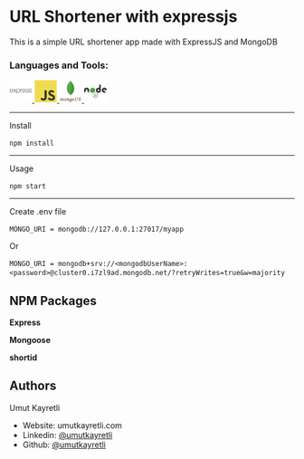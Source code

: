 # URL Shortener with expressjs
 This is a simple URL shortener app made with ExpressJS and MongoDB

<h3 align="left">Languages and Tools:</h3>
<p align="left"> <a href="https://expressjs.com" target="_blank" rel="noreferrer"> <img src="https://raw.githubusercontent.com/devicons/devicon/master/icons/express/express-original-wordmark.svg" alt="express" width="40" height="40"/> </a> <a href="https://developer.mozilla.org/en-US/docs/Web/JavaScript" target="_blank" rel="noreferrer"> <img src="https://raw.githubusercontent.com/devicons/devicon/master/icons/javascript/javascript-original.svg" alt="javascript" width="40" height="40"/> </a> <a href="https://www.mongodb.com/" target="_blank" rel="noreferrer"> <img src="https://raw.githubusercontent.com/devicons/devicon/master/icons/mongodb/mongodb-original-wordmark.svg" alt="mongodb" width="40" height="40"/> </a> <a href="https://nodejs.org" target="_blank" rel="noreferrer"> <img src="https://raw.githubusercontent.com/devicons/devicon/master/icons/nodejs/nodejs-original-wordmark.svg" alt="nodejs" width="40" height="40"/> </a> </p>

___
Install


```
npm install
```
___
Usage


```
npm start
```

___
Create .env file

```
MONGO_URI = mongodb://127.0.0.1:27017/myapp
```
Or

```
MONGO_URI = mongodb+srv://<mongodbUserName>:<password>@cluster0.i7zl9ad.mongodb.net/?retryWrites=true&w=majority
```

## NPM Packages
**Express**

**Mongoose**

**shortid**

## Authors
Umut Kayretli
- Website: umutkayretli.com
- Linkedin: [@umutkayretli](https://www.linkedin.com/in/umutkayretli/)
- Github: [@umutkayretli](https://github.com/umutkayretli)
